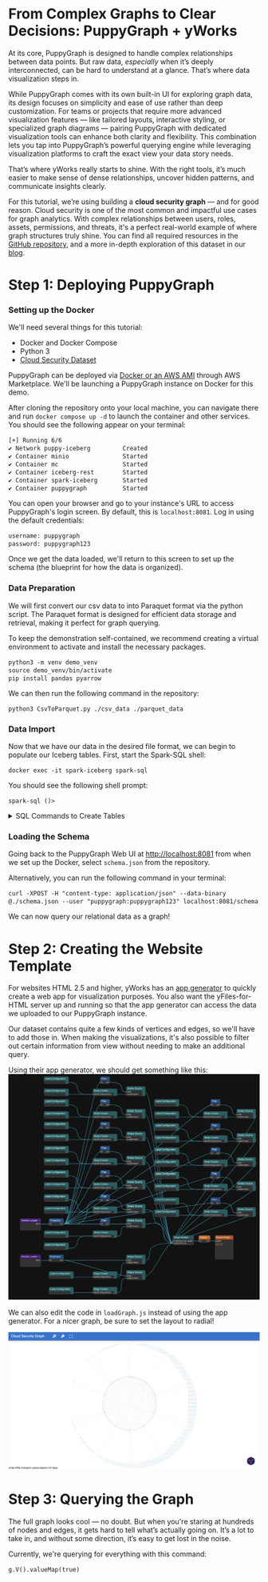 # From Complex Graphs to Clear Decisions: PuppyGraph + yWorks
At its core, PuppyGraph is designed to handle complex relationships between data points. But raw data, *especially* when it’s deeply interconnected, can be hard to understand at a glance. That’s where data visualization steps in.

While PuppyGraph comes with its own built-in UI for exploring graph data, its design focuses on simplicity and ease of use rather than deep customization. For teams or projects that require more advanced visualization features — like tailored layouts, interactive styling, or specialized graph diagrams — pairing PuppyGraph with dedicated visualization tools can enhance both clarity and flexibility. This combination lets you tap into PuppyGraph’s powerful querying engine while leveraging visualization platforms to craft the exact view your data story needs.

That’s where yWorks really starts to shine. With the right tools, it’s much easier to make sense of dense relationships, uncover hidden patterns, and communicate insights clearly. 

For this tutorial, we’re using building a **cloud security graph** — and for good reason. Cloud security is one of the most common and impactful use cases for graph analytics. With complex relationships between users, roles, assets, permissions, and threats, it's a perfect real-world example of where graph structures truly shine. You can find all required resources in the [GitHub repository](https://github.com/puppygraph/puppygraph-getting-started/tree/main/use-case-demos/cloud-security-graph-demo), and a more in-depth exploration of this dataset in our [blog](https://www.puppygraph.com/blog/wiz-security-graph).


# Step 1: Deploying PuppyGraph

### Setting up the Docker
We'll need several things for this tutorial:
- Docker and Docker Compose
- Python 3
- [Cloud Security Dataset](https://github.com/puppygraph/puppygraph-getting-started/tree/main/use-case-demos/cloud-security-graph-demo)

PuppyGraph can be deployed via [Docker or an AWS AMI](https://docs.puppygraph.com/getting-started/) through AWS Marketplace. We'll be launching a PuppyGraph instance on Docker for this demo.

After cloning the repository onto your local machine, you can navigate there and run `docker compose up -d` to launch the container and other services. You should see the following appear on your terminal:
```
[+] Running 6/6
✔ Network puppy-iceberg         Created
✔ Container minio               Started
✔ Container mc                  Started
✔ Container iceberg-rest        Started
✔ Container spark-iceberg       Started
✔ Container puppygraph          Started
```

You can open your browser and go to your instance's URL to access PuppyGraph's login screen. By default, this is `localhost:8081`. Log in using the default credentials:
```
username: puppygraph
password: puppygraph123
```

Once we get the data loaded, we'll return to this screen to set up the schema (the blueprint for how the data is organized).

### Data Preparation
We will first convert our csv data to into Paraquet format via the python script. The Paraquet format is designed for efficient data storage and retrieval, making it perfect for graph querying.

To keep the demonstration self-contained, we recommend creating a virtual environment to activate and install the necessary packages.
```
python3 -m venv demo_venv
source demo_venv/bin/activate
pip install pandas pyarrow
```

We can then run the following command in the repository:
```
python3 CsvToParquet.py ./csv_data ./parquet_data
```

### Data Import
Now that we have our data in the desired file format, we can begin to populate our Iceberg tables. First, start the Spark-SQL shell:
```
docker exec -it spark-iceberg spark-sql
```

You should see the following shell prompt:
```
spark-sql ()>
```

<details>
<summary>SQL Commands to Create Tables</summary>

```CREATE DATABASE security_graph;

CREATE EXTERNAL TABLE security_graph.Users (
  user_id               BIGINT,
  username              STRING,
  email                 STRING,
  phone                 STRING,
  created_at            TIMESTAMP,
  last_login            TIMESTAMP,
  account_status        STRING,
  authentication_method STRING,
  failed_login_attempts INT
) USING iceberg;

CREATE EXTERNAL TABLE security_graph.InternetGateways (
  internet_gateway_id   BIGINT,
  name                  STRING,
  region                STRING,
  status                STRING
) USING iceberg;

CREATE EXTERNAL TABLE security_graph.UserInternetGatewayAccess (
  user_id               BIGINT,
  internet_gateway_id   BIGINT,
  access_level          STRING,
  granted_at            TIMESTAMP,
  expires_at            TIMESTAMP,
  last_accessed_at      TIMESTAMP
) USING iceberg;

CREATE EXTERNAL TABLE security_graph.UserInternetGatewayAccessLog (
  log_id                BIGINT,
  user_id               BIGINT,
  internet_gateway_id   BIGINT,
  access_time           TIMESTAMP
) USING iceberg;

CREATE EXTERNAL TABLE security_graph.VPCs (
  vpc_id BIGINT,
  name STRING
) USING iceberg;

CREATE EXTERNAL TABLE security_graph.InternetGatewayVPC (
  internet_gateway_id BIGINT,
  vpc_id BIGINT
) USING iceberg;

CREATE EXTERNAL TABLE security_graph.Subnets (
  subnet_id BIGINT,
  vpc_id BIGINT,
  name STRING
) USING iceberg;

CREATE EXTERNAL TABLE security_graph.SecurityGroups (
  security_group_id BIGINT,
  name STRING
) USING iceberg;

CREATE EXTERNAL TABLE security_graph.SubnetSecurityGroup (
  subnet_id BIGINT,
  security_group_id BIGINT
) USING iceberg;

CREATE EXTERNAL TABLE security_graph.NetworkInterfaces (
  network_interface_id BIGINT,
  subnet_id BIGINT,
  security_group_id BIGINT,
  name STRING
) USING iceberg;

CREATE EXTERNAL TABLE security_graph.VMInstances (
  vm_instance_id BIGINT,
  network_interface_id BIGINT,
  role_id BIGINT,
  name STRING
) USING iceberg;

CREATE EXTERNAL TABLE security_graph.Roles (
  role_id BIGINT,
  name STRING
) USING iceberg;

CREATE EXTERNAL TABLE security_graph.Resources (
  resource_id BIGINT,
  name STRING
) USING iceberg;

CREATE EXTERNAL TABLE security_graph.RoleResourceAccess (
  role_id BIGINT,
  resource_id BIGINT
) USING iceberg;

CREATE EXTERNAL TABLE security_graph.PublicIPs (
  public_ip_id BIGINT,
  ip_address STRING,
  network_interface_id BIGINT
) USING iceberg;

CREATE EXTERNAL TABLE security_graph.PrivateIPs (
  private_ip_id BIGINT,
  ip_address STRING,
  network_interface_id BIGINT
) USING iceberg;

CREATE EXTERNAL TABLE security_graph.IngressRules (
  ingress_rule_id BIGINT,
  security_group_id BIGINT,
  protocol STRING,
  port_range STRING,
  source STRING
) USING iceberg;

CREATE EXTERNAL TABLE security_graph.IngressRuleInternetGateway (
  ingress_rule_id BIGINT,
  internet_gateway_id BIGINT
) USING iceberg;

INSERT INTO security_graph.Users
SELECT
    user_id,
    username,
    email,
    phone,
    CAST(created_at AS TIMESTAMP),
    CAST(last_login AS TIMESTAMP),
    account_status,
    authentication_method,
    failed_login_attempts
FROM parquet.`/parquet_data/Users.parquet`;

INSERT INTO security_graph.InternetGateways
SELECT * FROM parquet.`/parquet_data/InternetGateways.parquet`;

INSERT INTO security_graph.UserInternetGatewayAccess
SELECT
    user_id,
    internet_gateway_id,
    access_level,
    CAST(granted_at AS TIMESTAMP),
    CAST(expires_at AS TIMESTAMP),
    CAST(last_accessed_at AS TIMESTAMP)
FROM parquet.`/parquet_data/UserInternetGatewayAccess.parquet`;

INSERT INTO security_graph.UserInternetGatewayAccessLog
SELECT
    log_id,
    user_id,
    internet_gateway_id,
    CAST(access_time AS TIMESTAMP)
FROM parquet.`/parquet_data/UserInternetGatewayAccessLog.parquet`;

INSERT INTO security_graph.VPCs
SELECT * FROM parquet.`/parquet_data/VPCs.parquet`;

INSERT INTO security_graph.InternetGatewayVPC
SELECT * FROM parquet.`/parquet_data/InternetGatewayVPC.parquet`;

INSERT INTO security_graph.Subnets
SELECT * FROM parquet.`/parquet_data/Subnets.parquet`;

INSERT INTO security_graph.SecurityGroups
SELECT * FROM parquet.`/parquet_data/SecurityGroups.parquet`;

INSERT INTO security_graph.SubnetSecurityGroup
SELECT * FROM parquet.`/parquet_data/SubnetSecurityGroup.parquet`;

INSERT INTO security_graph.NetworkInterfaces
SELECT * FROM parquet.`/parquet_data/NetworkInterfaces.parquet`;

INSERT INTO security_graph.VMInstances
SELECT * FROM parquet.`/parquet_data/VMInstances.parquet`;

INSERT INTO security_graph.Roles
SELECT * FROM parquet.`/parquet_data/Roles.parquet`;

INSERT INTO security_graph.Resources  
SELECT * FROM parquet.`/parquet_data/Resources.parquet`;

INSERT INTO security_graph.RoleResourceAccess  
SELECT * FROM parquet.`/parquet_data/RoleResourceAccess.parquet`;

INSERT INTO security_graph.PublicIPs
SELECT * FROM parquet.`/parquet_data/PublicIPs.parquet`;

INSERT INTO security_graph.PrivateIPs 
SELECT * FROM parquet.`/parquet_data/PrivateIPs.parquet`;

INSERT INTO security_graph.IngressRules 
SELECT * FROM parquet.`/parquet_data/IngressRules.parquet`;

INSERT INTO security_graph.IngressRuleInternetGateway 
SELECT * FROM parquet.`/parquet_data/IngressRuleInternetGateway.parquet`;
```
</details>

### Loading the Schema
Going back to the PuppyGraph Web UI at [http://localhost:8081](http://localhost:8081) from when we set up the Docker, select `schema.json` from the repository. 

Alternatively, you can run the following command in your terminal:
```
curl -XPOST -H "content-type: application/json" --data-binary @./schema.json --user "puppygraph:puppygraph123" localhost:8081/schema
```

We can now query our relational data as a graph!

# Step 2: Creating the Website Template
For websites HTML 2.5 and higher, yWorks has an [app generator](https://www.yworks.com/app-generator/) to quickly create a web app for visualization purposes. You also want the yFiles-for-HTML server up and running so that the app generator can access the data we uploaded to our PuppyGraph instance.

Our dataset contains quite a few kinds of vertices and edges, so we'll have to add those in. When making the visualizations, it's also possible to filter out certain information from view without needing to make an additional query.

Using their app generator, we should get something like this:
![](app_generator.png)

We can also edit the code in `loadGraph.js` instead of using the app generator. For a nicer graph, be sure to set the layout to radial!

![](webview.png)

# Step 3: Querying the Graph
The full graph looks cool — no doubt. But when you're staring at hundreds of nodes and edges, it gets hard to tell what’s actually going on. It’s a lot to take in, and without some direction, it’s easy to get lost in the noise.

Currently, we're querying for everything with this command:
```
g.V().valueMap(true)
```

